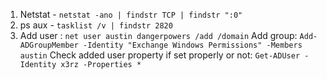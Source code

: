 1. Netstat - `netstat -ano | findstr TCP | findstr ":0"`
2. ps aux - `tasklist /v | findstr 2820`
4. Add user : `net user austin dangerpowers /add /domain`
	Add group: `Add-ADGroupMember -Identity "Exchange Windows Permissions" -Members austin`
	Check added user property if set properly or not:
	`Get-ADUser -Identity x3rz -Properties *`
	
	